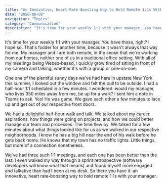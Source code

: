 ```yaml
---
title: "An Innovative, Heart-Rate Boosting Way to Hold Remote 1:1s With Your Manager"
date: "2020-08-08"
navigation: "Topics"
category: "Communication"
description: "It's time for your weekly 1:1 with your manager. You have those, right? I hope so. With all of my meetings being Webex-based, I quickly grow tired of sitting in front of my camera and talking, whether it's with a group or one-on-one."
---
```


It's time for your weekly 1:1 with your manager. You have those, right? I hope so. That's fodder for another time, because it wasn't always that way for me. My manager and I are both remote, in the sense that we're working from our homes, neither one of us in a traditional office setting. With all of my meetings being Webex-based, I quickly grow tired of sitting in front of my camera and talking, whether it's with a group or one-on-one.

One one of the plentiful sunny days we've had here in upstate New York this summer, I looked out the window and felt the pull to be outside. I had a half-hour 1:1 scheduled in a few minutes. I wondered: would my manager, who lives 350 miles away from me, be up for a walk? I sent him a note in Teams to ask. Yes! He was game. We gave each other a few minutes to lace up and get out of our respective front doors.

We had a delightful half-hour walk and talk. We talked about my career aspirations, how things were going on projects, and how we could better manage our team and processes. The time flew by. We talked for a few minutes about what things looked like for us as we walked in our respective neighborhoods. I know he has a big hill near the end of his walk before he gets back home. He knows that my town has no traffic lights. Little things, but more of a connection nonetheless.

We've had three such 1:1 meetings, and each one has been better than the last. I even walked my way through a sprint retrospective (software developers will know what that means) and found myself more engaged and talkative than had I been at my desk. So there you have it: an innovative, heart rate-boosting way to hold remote 1:1s with your manager.
